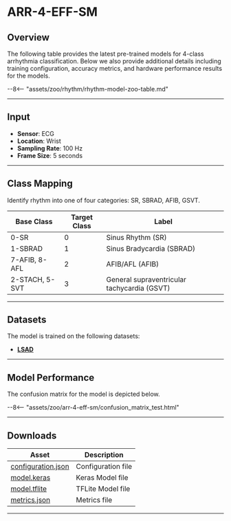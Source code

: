 # ARR-4-EFF-SM

## <span class="sk-h2-span">Overview</span>

The following table provides the latest pre-trained models for 4-class arrhythmia classification. Below we also provide additional details including training configuration, accuracy metrics, and hardware performance results for the models.

--8<-- "assets/zoo/rhythm/rhythm-model-zoo-table.md"

---

## <span class="sk-h2-span">Input</span>

- **Sensor**: ECG
- **Location**: Wrist
- **Sampling Rate**: 100 Hz
- **Frame Size**: 5 seconds

---

## <span class="sk-h2-span">Class Mapping</span>

Identify rhythm into one of four categories: SR, SBRAD, AFIB, GSVT.

| Base Class     | Target Class | Label                     |
| -------------- | ------------ | ------------------------- |
| 0-SR           | 0            | Sinus Rhythm (SR)         |
| 1-SBRAD        | 1            | Sinus Bradycardia (SBRAD) |
| 7-AFIB, 8-AFL  | 2            | AFIB/AFL (AFIB) |
| 2-STACH, 5-SVT | 3            | General supraventricular tachycardia (GSVT) |

---

## <span class="sk-h2-span">Datasets</span>

The model is trained on the following datasets:

- **[LSAD](../datasets/lsad.md)**

---

## <span class="sk-h2-span">Model Performance</span>


The confusion matrix for the model is depicted below.

<div class="sk-plotly-graph-div">
--8<-- "assets/zoo/arr-4-eff-sm/confusion_matrix_test.html"
</div>

---

## <span class="sk-h2-span">Downloads</span>


| Asset                                                                | Description                   |
| -------------------------------------------------------------------- | ----------------------------- |
| [configuration.json](https://ambiqai-model-zoo.s3.us-west-2.amazonaws.com/heartkit/rhythm/arr-4-eff-sm/latest/configuration.json)   | Configuration file            |
| [model.keras](https://ambiqai-model-zoo.s3.us-west-2.amazonaws.com/heartkit/rhythm/arr-4-eff-sm/latest/model.keras)            | Keras Model file              |
| [model.tflite](https://ambiqai-model-zoo.s3.us-west-2.amazonaws.com/heartkit/rhythm/arr-4-eff-sm/latest/model.tflite)       | TFLite Model file             |
| [metrics.json](https://ambiqai-model-zoo.s3.us-west-2.amazonaws.com/heartkit/rhythm/arr-4-eff-sm/latest/metrics.json)       | Metrics file                  |

---
